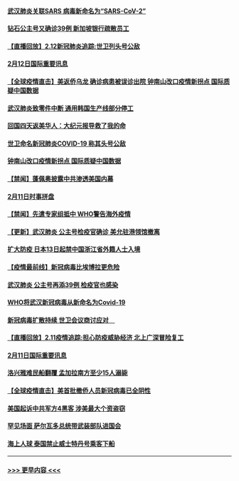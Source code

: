 #### [武汉肺炎关联SARS 病毒新命名为“SARS-CoV-2”](../pages/prog202/a102775719.md?t=02130444) 
#### [钻石公主号又确诊39例 新加坡银行疏散员工](../pages/prog202/a102775691.md?t=02130444) 
#### [【直播回放】2.12新冠肺炎追踪:世卫列头号公敌](../pages/prog202/a102775541.md?t=02130444) 
#### [2月12日国际重要讯息](../pages/prog202/a102775437.md?t=02130444) 
#### [【全球疫情直击】美返侨乌龙 确诊病患被误诊出院 钟南山改口疫情新拐点 国际质疑中国数据](../pages/prog202/a102775378.md?t=02130444) 
#### [武汉肺炎致零件中断 通用韩国生产线部分停工](../pages/prog202/a102775365.md?t=02130444) 
#### [回国四天返美华人：大纪元报导救了我的命](../pages/prog202/a102775342.md?t=02130444) 
#### [世卫命名新冠肺炎COVID-19 称其头号公敌](../pages/prog202/a102775196.md?t=02130444) 
#### [钟南山改口疫情新拐点 国际质疑中国数据](../pages/prog202/a102775178.md?t=02130444) 
#### [【禁闻】蓬佩奥披露中共渗透美国内幕](../pages/prog202/a102775129.md?t=02130444) 
#### [2月11日时事拼盘](../pages/prog202/a102775140.md?t=02130444) 
#### [【禁闻】先遣专家组抵中 WHO警告海外疫情](../pages/prog202/a102775112.md?t=02130444) 
#### [【更新】武汉肺炎 公主号检疫官确诊 美允驻港领馆撤离](../pages/prog202/a102770740.md?t=02130444) 
#### [扩大防疫 日本13日起禁中国浙江省外籍人士入境](../pages/prog202/a102775051.md?t=02130444) 
#### [【疫情最前线】新冠病毒比埃博拉更危险](../pages/prog202/a102775043.md?t=02130444) 
#### [武汉肺炎 公主号再添39例 检疫官也感染](../pages/prog202/a102775031.md?t=02130444) 
#### [WHO将武汉新冠病毒从新命名为Covid-19](../pages/prog202/a102774891.md?t=02130444) 
#### [新冠病毒扩散持续 世卫会议商讨应对　](../pages/prog202/a102774850.md?t=02130444) 
#### [【直播回放】2.11疫情追踪:担心防疫威胁经济 北上广深冒险复工](../pages/prog202/a102774741.md?t=02130444) 
#### [2月11日国际重要讯息](../pages/prog202/a102774621.md?t=02130444) 
#### [洛兴雅难民船翻覆 孟加拉南方至少15人溺毙](../pages/prog202/a102774586.md?t=02130444) 
#### [【全球疫情直击】美首批撤侨人员新冠病毒已全阴性](../pages/prog202/a102774523.md?t=02130444) 
#### [美国起诉中共军方4黑客 涉美最大个资盗窃](../pages/prog202/a102774508.md?t=02130444) 
#### [罕见场面  萨尔瓦多总统带武装部队进国会](../pages/prog202/a102774494.md?t=02130444) 
#### [海上人球 泰国禁止威士特丹号乘客下船](../pages/prog202/a102774384.md?t=02130444) 

----
#### [ >>> 更早内容 <<< ](../indexes/prog202-earlier.md)
